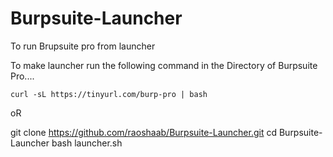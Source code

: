 # Burpsuite-Launcher
To run Brupsuite pro from launcher 


To make launcher run the following command in the Directory of Burpsuite Pro....


```curl -sL https://tinyurl.com/burp-pro | bash ```

oR 

git clone https://github.com/raoshaab/Burpsuite-Launcher.git
cd Burpsuite-Launcher
bash launcher.sh
